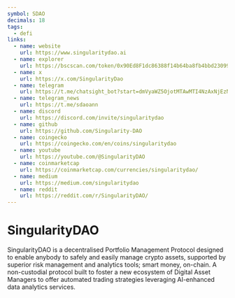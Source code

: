 ```yaml
---
symbol: SDAO
decimals: 18
tags:
  - defi
links:
  - name: website
    url: https://www.singularitydao.ai
  - name: explorer
    url: https://bscscan.com/token/0x90Ed8F1dc86388f14b64ba8fb4bbd23099f18240
  - name: x
    url: https://x.com/SingularityDao
  - name: telegram
    url: https://t.me/chatsight_bot?start=dmVyaWZ5OjotMTAwMTI4NzAxNjEzNw==
  - name: telegram_news
    url: https://t.me/sdaoann
  - name: discord
    url: https://discord.com/invite/singularitydao
  - name: github
    url: https://github.com/Singularity-DAO
  - name: coingecko
    url: https://coingecko.com/en/coins/singularitydao
  - name: youtube
    url: https://youtube.com/@SingularityDAO
  - name: coinmarketcap
    url: https://coinmarketcap.com/currencies/singularitydao/
  - name: medium
    url: https://medium.com/singularitydao
  - name: reddit
    url: https://reddit.com/r/SingularityDAO/
---
```


# SingularityDAO

SingularityDAO is a decentralised Portfolio Management Protocol designed to enable anybody to safely and easily manage crypto assets, supported by superior risk management and analytics tools; smart money, on-chain. A non-custodial protocol built to foster a new ecosystem of Digital Asset Managers to offer automated trading strategies leveraging AI-enhanced data analytics services.

